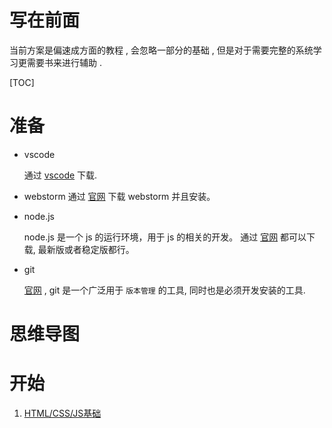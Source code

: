 # 写在前面

当前方案是偏速成方面的教程 , 会忽略一部分的基础 , 但是对于需要完整的系统学习更需要书来进行辅助 . 

[TOC]

# 准备

* vscode 

   通过 [vscode](https://code.visualstudio.com/) 下载.

* webstorm
    通过 [官网](https://www.jetbrains.com/webstorm/) 下载 webstorm 并且安装。
    
* node.js

    node.js 是一个 js 的运行环境，用于 js 的相关的开发。 通过 [官网](https://nodejs.org/zh-cn/) 都可以下载, 最新版或者稳定版都行。
    
* git

    [官网](https://git-scm.com/) , git 是一个广泛用于 `版本管理` 的工具, 同时也是必须开发安装的工具.
    
# 思维导图

# 开始

1. [HTML/CSS/JS基础](basis-learning.md) 